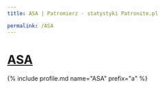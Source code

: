 ```yaml
---
title: ASA | Patromierz - statystyki Patronite.pl

permalink: /ASA
---
```


# [ASA](https://patronite.pl/ASA)

{% include profile.md name="ASA" prefix="a" %}
